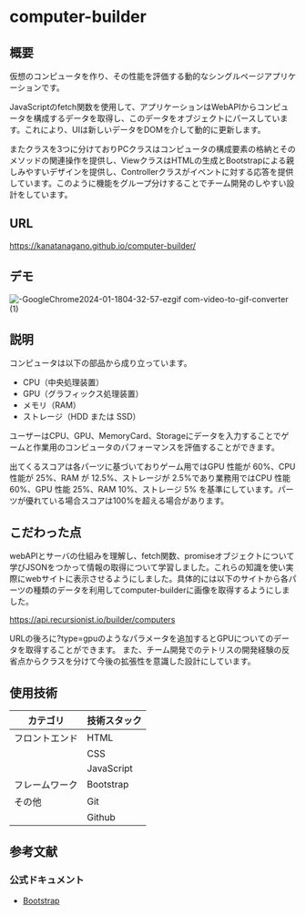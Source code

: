 # computer-builder

## 概要
仮想のコンピュータを作り、その性能を評価する動的なシングルページアプリケーションです。

JavaScriptのfetch関数を使用して、アプリケーションはWebAPIからコンピュータを構成するデータを取得し、このデータをオブジェクトにパースしています。これにより、UIは新しいデータをDOMを介して動的に更新します。

またクラスを3つに分けておりPCクラスはコンピュータの構成要素の格納とそのメソッドの関連操作を提供し、ViewクラスはHTMLの生成とBootstrapによる親しみやすいデザインを提供し、Controllerクラスがイベントに対する応答を提供しています。このように機能をグループ分けすることでチーム開発のしやすい設計をしています。

## URL
https://kanatanagano.github.io/computer-builder/


## デモ
![-GoogleChrome2024-01-1804-32-57-ezgif com-video-to-gif-converter (1)](https://github.com/Kanatanagano/computer-builder/assets/112442087/8afbb1b0-62c4-49a1-8b23-1254ed7f97e2)



## 説明
コンピュータは以下の部品から成り立っています。

- CPU（中央処理装置）
- GPU（グラフィックス処理装置）
- メモリ（RAM）
- ストレージ（HDD または SSD）

ユーザーはCPU、GPU、MemoryCard、Storageにデータを入力することでゲームと作業用のコンピュータのパフォーマンスを評価することができます。

出てくるスコアは各パーツに基づいておりゲーム用ではGPU 性能が 60%、CPU 性能が 25%、RAM が 12.5%、ストレージが 2.5%であり業務用ではCPU 性能 60%、GPU 性能 25%、RAM 10%、ストレージ 5% を基準にしています。パーツが優れている場合スコアは100%を超える場合があります。 

## こだわった点
webAPIとサーバの仕組みを理解し、fetch関数、promiseオブジェクトについて学びJSONをつかって情報の取得について学習しました。これらの知識を使い実際にwebサイトに表示させるようにしました。具体的には以下のサイトから各パーツの種類のデータを利用してcomputer-builderに画像を取得するようにしました。  

https://api.recursionist.io/builder/computers  

URLの後ろに?type=gpuのようなパラメータを追加するとGPUについてのデータを取得することができます。
また、チーム開発でのテトリスの開発経験の反省点からクラスを分けて今後の拡張性を意識した設計にしています。

## 使用技術
| カテゴリ   | 技術スタック                            |
|------------|----------------------------------------|
| フロントエンド | HTML                                   |
|            | CSS                                    |
|            | JavaScript                             |
| フレームワーク           | Bootstrap               |
| その他      | Git                                    |
|            | Github                                 |


## 参考文献
### 公式ドキュメント
- [Bootstrap](https://getbootstrap.jp/)

